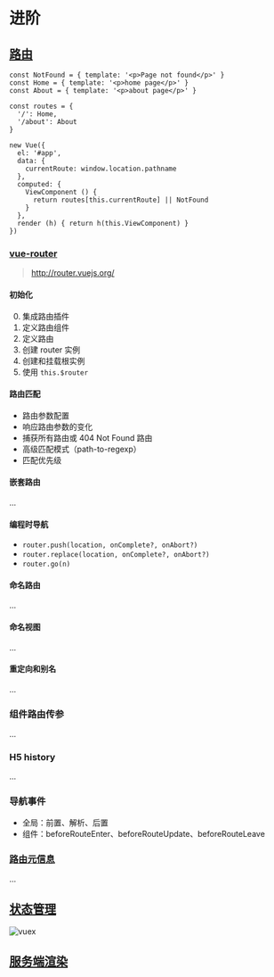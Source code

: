 # 进阶

## [路由](https://cn.vuejs.org/v2/guide/routing.html)

```vue
const NotFound = { template: '<p>Page not found</p>' }
const Home = { template: '<p>home page</p>' }
const About = { template: '<p>about page</p>' }

const routes = {
  '/': Home,
  '/about': About
}

new Vue({
  el: '#app',
  data: {
    currentRoute: window.location.pathname
  },
  computed: {
    ViewComponent () {
      return routes[this.currentRoute] || NotFound
    }
  },
  render (h) { return h(this.ViewComponent) }
})
```

### [vue-router](https://github.com/vuejs/vue-router)

> http://router.vuejs.org/

#### 初始化

0. 集成路由插件
1. 定义路由组件
2. 定义路由
3. 创建 router 实例
4. 创建和挂载根实例
5. 使用 `this.$router`

#### 路由匹配

- 路由参数配置
- 响应路由参数的变化
- 捕获所有路由或 404 Not Found 路由
- 高级匹配模式（path-to-regexp）
- 匹配优先级

#### 嵌套路由

...

#### 编程时导航

- `router.push(location, onComplete?, onAbort?)`
- `router.replace(location, onComplete?, onAbort?)`
- `router.go(n)`

#### 命名路由

...

#### 命名视图

...

#### 重定向和别名

...

### 组件路由传参

...

### H5 history

...

### 导航事件

- 全局：前置、解析、后置
- 组件：beforeRouteEnter、beforeRouteUpdate、beforeRouteLeave

### [路由元信息](https://router.vuejs.org/zh/guide/advanced/meta.html)

...

## [状态管理](https://cn.vuejs.org/v2/guide/state-management.html)

![vuex](https://vuex.vuejs.org/vuex.png)

## [服务端渲染](https://cn.vuejs.org/v2/guide/ssr.html)
